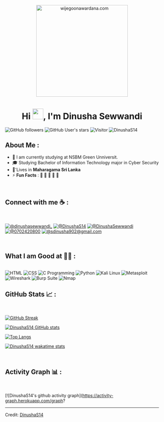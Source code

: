 <div align="center" width="50">
    <img alt="wijegoonawardana.com" src="./assets/oh hi there.png" width="300"/>
</div>
<h1 align="center">Hi <img src="https://media.giphy.com/media/hvRJCLFzcasrR4ia7z/giphy.gif" width="35">, I'm Dinusha Sewwandi</h1>

![GitHub followers](https://img.shields.io/github/followers/DinushaS14?style=social)
![GitHub User's stars](https://img.shields.io/github/stars/DinushaS14?style=social)
![Visitor](https://visitor-badge.laobi.icu/badge?page_id=DinushaS14.repoName)
<img src="https://komarev.com/ghpvc/?username=DinushaS14" alt="DinushaS14" />


## About Me :

- 🏢 I am currently studying at NSBM Green Unniversit.
- 🎓 Studying Bachelor of Information Technology major in Cyber Security
- 🏡'Lives in **Maharagama Sri Lanka**
- ⚡ **Fun Facts** : 🍕 🏉 🏏 🎥 🚞

<br>

## Connect with me ☕ :

<br>

[![@dinushasewwandi_](https://img.icons8.com/fluency/48/000000/instagram-new.png "@dinushasewwandi_")](https://www.instagram.com/dinushasewwandi_/)
[![@DinushaS14](https://img.icons8.com/fluency/48/000000/facebook-new.png "@DinushaS14")](https://web.facebook.com/profile.php?id=100086070984480)
[![@DinushaSewwandi](https://img.icons8.com/fluency/48/000000/linkedin.png "@DinushaSewwandi")](https://www.linkedin.com/in/dinusha-sewwandi-377b5a252/)
[![@0702420800](https://img.icons8.com/fluency/48/000000/phone-disconnected.png "@0702420800")](tel:0702420800)
[![@sdinusha902@gmail.com](https://img.icons8.com/fluency/48/000000/apple-mail.png "@sdinusha902@gmail.com")](mailto:sdinusha902@gmail.com)


<br>

## What I am Good at 🧑‍💻 :

<br>

<img src="https://img.icons8.com/color/48/000000/html-5--v1.png" alt="HTML"/>
<img src="https://img.icons8.com/color/48/000000/css3.png" alt="CSS"
<img src="https://img.icons8.com/color/48/000000/javascript--v1.png" alt="JavaScript"
<img src="https://img.icons8.com/officel/48/000000/php-logo.png" alt="PHP"
<img src="https://img.icons8.com/color/48/000000/mysql-logo.png" alt="MySQL"/>
<img src="https://img.icons8.com/color/48/000000/c-programming.png" alt="C Programming"/>
<img src="https://img.icons8.com/color/48/000000/python.png" alt="Python"/>

<img src="https://img.icons8.com/color/48/000000/linux.png" alt="Kali Linux"/>
<img src="https://img.icons8.com/external-flat-juicy-fish/48/external-terminal-coding-and-development-flat-flat-juicy-fish.png" alt="Metasploit"/>
<img src="https://img.icons8.com/ios-filled/48/000000/wireshark.png" alt="Wireshark"/>
<img src="https://img.icons8.com/external-flaticons-lineal-color-flat-icons/48/external-bug-hunting-computer-programming-flaticons-lineal-color-flat-icons.png" alt="Burp Suite"/>
<img src="https://img.icons8.com/external-wanicon-lineal-color-wanicon/48/external-network-network-technology-wanicon-lineal-color-wanicon.png" alt="Nmap"/>


<br>



## GitHub Stats 📈 :

<br>

[![GitHub Streak](https://github-readme-streak-stats.herokuapp.com?user=DinushaS14&theme=algolia&date_format=M%20j%5B%2C%20Y%5D)](https://git.io/streak-stats)

[![DinushaS14 GitHub stats](https://github-readme-stats.vercel.app/api?username=DinushaS14&theme=algolia)](https://github.com/DinushaS14/github-readme-stats)

[![Top Langs](https://github-readme-stats.vercel.app/api/top-langs/?username=DinushaS14&theme=algolia)](https://github.com/DinushaS14/github-readme-stats)

[![DinushaS14 wakatime stats](https://github-readme-stats.vercel.app/api/wakatime?username=YOUR_WAKATIME_USERNAME&theme=algolia)](https://github.com/DinushaS14/github-readme-stats)


<br>



## Activity Graph 📊 :

<br>

[![DinushaS14's github activity graph](https://activity-graph.herokuapp.com/graph?

---

Credit: [DinushaS14](https://github.com/DinushaS14)



